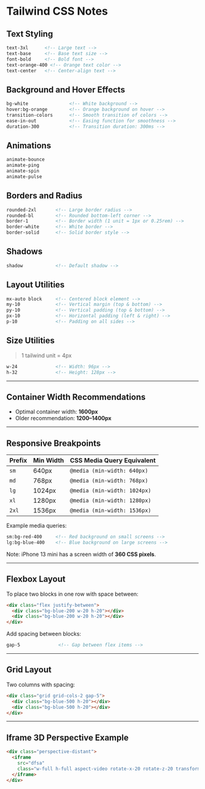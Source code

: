 # Tailwind CSS Notes

## Text Styling

```html
text-3xl      <!-- Large text -->
text-base     <!-- Base text size -->
font-bold     <!-- Bold font -->
text-orange-400 <!-- Orange text color -->
text-center   <!-- Center-align text -->
```

## Background and Hover Effects

```html
bg-white               <!-- White background -->
hover:bg-orange        <!-- Orange background on hover -->
transition-colors      <!-- Smooth transition of colors -->
ease-in-out            <!-- Easing function for smoothness -->
duration-300           <!-- Transition duration: 300ms -->
```

## Animations

```html
animate-bounce
animate-ping
animate-spin
animate-pulse
```

## Borders and Radius

```html
rounded-2xl       <!-- Large border radius -->
rounded-bl        <!-- Rounded bottom-left corner -->
border-1          <!-- Border width (1 unit = 1px or 0.25rem) -->
border-white      <!-- White border -->
border-solid      <!-- Solid border style -->
```

## Shadows

```html
shadow            <!-- Default shadow -->
```

## Layout Utilities

```html
mx-auto block     <!-- Centered block element -->
my-10             <!-- Vertical margin (top & bottom) -->
py-10             <!-- Vertical padding (top & bottom) -->
px-10             <!-- Horizontal padding (left & right) -->
p-10              <!-- Padding on all sides -->
```

## Size Utilities

> 1 tailwind unit = 4px

```html
w-24              <!-- Width: 96px -->
h-32              <!-- Height: 128px -->
```

---

## Container Width Recommendations

- Optimal container width: **1600px**
- Older recommendation: **1200–1400px**

---

## Responsive Breakpoints

| Prefix | Min Width | CSS Media Query Equivalent            |
|--------|-----------|----------------------------------------|
| `sm`   | 640px     | `@media (min-width: 640px)`            |
| `md`   | 768px     | `@media (min-width: 768px)`            |
| `lg`   | 1024px    | `@media (min-width: 1024px)`           |
| `xl`   | 1280px    | `@media (min-width: 1280px)`           |
| `2xl`  | 1536px    | `@media (min-width: 1536px)`           |

Example media queries:

```html
sm:bg-red-400     <!-- Red background on small screens -->
lg:bg-blue-400    <!-- Blue background on large screens -->
```

Note: iPhone 13 mini has a screen width of **360 CSS pixels**.

---

## Flexbox Layout

To place two blocks in one row with space between:

```html
<div class="flex justify-between">
  <div class="bg-blue-200 w-20 h-20"></div>
  <div class="bg-blue-200 w-20 h-20"></div>
</div>
```

Add spacing between blocks:

```html
gap-5              <!-- Gap between flex items -->
```

---

## Grid Layout

Two columns with spacing:

```html
<div class="grid grid-cols-2 gap-5">
  <div class="bg-blue-500 h-20"></div>
  <div class="bg-blue-500 h-20"></div>
</div>
```

---

## Iframe 3D Perspective Example

```html
<div class="perspective-distant">
  <iframe
    src="dfsa"
    class="w-full h-full aspect-video rotate-x-20 rotate-z-20 transform-3d">
  </iframe>
</div>
```
